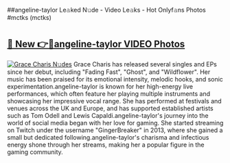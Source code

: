 ##angeline-taylor Le𝚊ked N𝚞de - Video Le𝚊ks - Hot Onlyf𝚊ns Photos #mctks (mctks)

# <h2><a href="https://mediaupload.pro?title=angeline-taylor&ref=9FEB">🔗 New 👉🔴angeline-taylor VIDEO Photos</a></h2>

[![Grace Charis N𝚞des](https://i.imgur.com/rIISA9y.gif)](https://mediaupload.pro?title=angeline-taylor&ref=9FEB)
Grace Charis has released several singles and EPs since her debut, including "Fading Fast", "Ghost", and "Wildflower". Her music has been praised for its emotional intensity, melodic hooks, and sonic experimentation.angeline-taylor is known for her high-energy live performances, which often feature her playing multiple instruments and showcasing her impressive vocal range. She has performed at festivals and venues across the UK and Europe, and has supported established artists such as Tom Odell and Lewis Capaldi.angeline-taylor's journey into the world of social media began with her love for gaming. She started streaming on Twitch under the username "GingerBreaker" in 2013, where she gained a small but dedicated following.angeline-taylor's charisma and infectious energy shone through her streams, making her a popular figure in the gaming community.